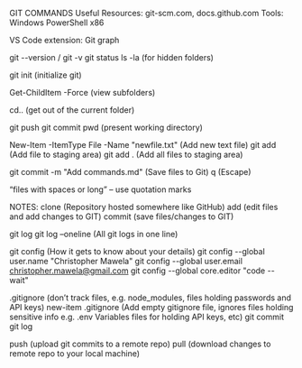 GIT COMMANDS
Useful Resources: git-scm.com, docs.github.com 
Tools: Windows PowerShell x86


VS Code extension: Git graph

git --version / git -v
git status
ls -la (for hidden folders)

git init (initialize git)

Get-ChildItem -Force (view subfolders)

cd.. (get out of the current folder)

git push
git commit
pwd (present working directory)

New-Item -ItemType File -Name "newfile.txt" (Add new text file)
git add (Add file to staging area)
git add . (Add all files to staging area)

git commit -m "Add commands.md" (Save files to Git)
q (Escape)

“files with spaces or long” – use quotation marks


NOTES:
clone (Repository hosted somewhere like GitHub)
add 	(edit files and add changes to GIT)
commit (save files/changes to GIT)

git log
git log –oneline
(All git logs in one line)


git config
(How it gets to know about your details)
git config --global user.name "Christopher Mawela"
git config --global user.email christopher.mawela@gmail.com
git config --global core.editor "code --wait" 



.gitignore
(don’t track files, e.g. node_modules, files holding passwords and API keys)
new-item .gitignore
(Add empty gitignore file, ignores files holding sensitive info e.g. .env Variables files for holding API keys, etc)
git commit
git log



push (upload git commits to a remote repo)
pull (download changes to remote repo to your local machine)
	





